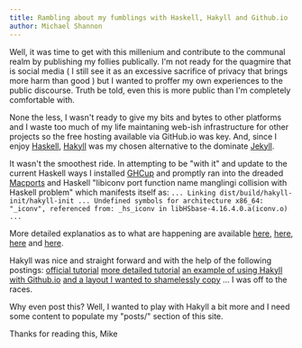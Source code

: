 ```yaml
---
title: Rambling about my fumblings with Haskell, Hakyll and Github.io
author: Michael Shannon
---
```


Well, it was time to get with this millenium and contribute to the communal realm by publishing my follies publically.
I'm not ready for the quagmire that is social media ( I still see it as an excessive sacrifice of privacy
that brings more harm than good ) but I wanted to proffer my own experiences to the public discourse.
Truth be told, even this is more public than I'm completely comfortable with.

None the less, I wasn't ready to give my bits and bytes to other platforms and I waste too much of my life
maintaning web-ish infrastructure for other projects so the free hosting available via GitHub.io was key.
And, since I enjoy [Haskell](https://www.haskell.org/ "Haskell"), [Hakyll](https://jaspervdj.be/hakyll/ "Hakyll") was my chosen alternative to the dominate [Jekyll](https://jekyllrb.com/ "Jekyll").

It wasn't the smoothest ride. In attempting to be "with it" and update to the current Haskell ways I installed [GHCup](https://www.haskell.org/ghcup/ "GHCup") and promptly ran into the dreaded [Macports](https://www.macports.org/ "Macports") and Haskell "libiconv port function name manglingi collision with Haskell problem" which manifests itself as:
`...
Linking dist/build/hakyll-init/hakyll-init ...
Undefined symbols for architecture x86_64:
  "_iconv", referenced from:
      _hs_iconv in libHSbase-4.16.4.0.a(iconv.o)
      ...`

More detailed explanatios as to what are happening are available [here](https://stackoverflow.com/questions/57734434/libiconv-or-iconv-undefined-symbol-on-mac-osx), [here](https://trac.macports.org/ticket/57821), [here](https://trac.macports.org/ticket/61222) and [here](https://gitlab.haskell.org/ghc/ghc/-/issues/18743).

Hakyll was nice and straight forward and with the help of the following postings:
[official tutorial](https://jaspervdj.be/hakyll/tutorials/01-installation.html)
[more detailed tutorial](https://robertwpearce.com/hakyll-pt-1-setup-initial-customization.html)
[an example of using Hakyll with Github.io](https://thma.github.io/posts/2020-11-15-using-hakyll-with-github-pages.html)
[and a layout I wanted to shamelessly copy](https://charukiewi.cz/)
... I was off to the races.

Why even post this? Well, I wanted to play with Hakyll a bit more and I need some content to populate my "posts/" section of this site.

Thanks for reading this,
Mike 



